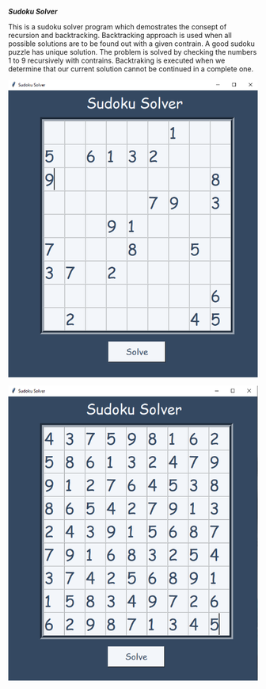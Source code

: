 *****Sudoku Solver*****

This is a sudoku solver program which demostrates the consept of recursion and backtracking. Backtracking approach is used when all possible solutions are to be found out with a given contrain. A good sudoku puzzle has unique solution. The problem is solved by checking the numbers 1 to 9 recursively with contrains. Backtraking is executed when we determine that our current solution cannot be continued in a complete one. 

![](sudoku1.png)

![](sudoku2.png)
